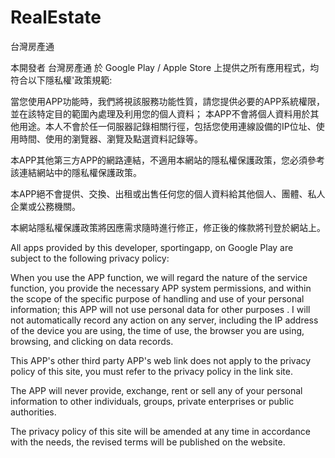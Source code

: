 # RealEstate
台灣房產通

本開發者 台灣房產通 於 Google Play / Apple Store 上提供之所有應用程式，均符合以下隱私權'政策規範:

當您使用APP功能時，我們將視該服務功能性質，請您提供必要的APP系統權限，並在該特定目的範圍內處理及利用您的個人資料；
本APP不會將個人資料用於其他用途。本人不會於任一伺服器記錄相關行徑，包括您使用連線設備的IP位址、使用時間、使用的瀏覽器、瀏覽及點選資料記錄等。

本APP其他第三方APP的網路連結，不適用本網站的隱私權保護政策，您必須參考該連結網站中的隱私權保護政策。

本APP絕不會提供、交換、出租或出售任何您的個人資料給其他個人、團體、私人企業或公務機關。

本網站隱私權保護政策將因應需求隨時進行修正，修正後的條款將刊登於網站上。

All apps provided by this developer, sportingapp, on Google Play are subject to the following privacy policy:

When you use the APP function, we will regard the nature of the service function, you provide the necessary APP system permissions, and within the scope of the specific purpose of handling and use of your personal information; 
this APP will not use personal data for other purposes . I will not automatically record any action on any server, including the IP address of the device you are using, the time of use, the browser you are using, browsing, and clicking on data records.

This APP's other third party APP's web link does not apply to the privacy policy of this site, you must refer to the privacy policy in the link site.

The APP will never provide, exchange, rent or sell any of your personal information to other individuals, groups, private enterprises or public authorities.

The privacy policy of this site will be amended at any time in accordance with the needs, the revised terms will be published on the website.
